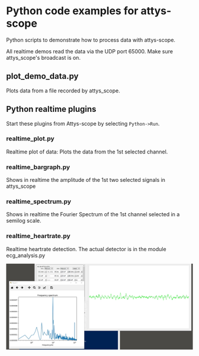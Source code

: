 # Python code examples for attys-scope
Python scripts to demonstrate how to process data with
attys-scope.

All realtime demos read the data via the UDP port 65000.
Make sure attys_scope's broadcast is on.

## plot_demo_data.py
Plots data from a file recorded by attys_scope.

## Python realtime plugins

Start these plugins from Attys-scope by selecting `Python->Run`.

### realtime_plot.py
Realtime plot of data: Plots the data from the 1st selected
channel.

### realtime_bargraph.py
Shows in realtime the amplitude of the 1st two selected
signals in attys_scope

### realtime_spectrum.py
Shows in realtime the Fourier Spectrum of the 1st channel selected
in a semilog scale.

### realtime_heartrate.py
Realtime heartrate detection. The actual detector is in the
module ecg_analysis.py

![alt tag](realtime_spectrum_eeg_alpha_waves.png)
